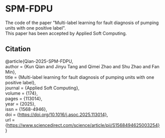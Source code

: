 # SPM-FDPU
The code of the paper "Multi-label learning for fault diagnosis of pumping units with one positive label".  
This paper has been accepted by Applied Soft Computing.
## Citation
@article{Qian-2025-SPM-FDPU,  
author = {Kun Qian and Jinyu Tang and Qimei Zhao and Shu Zhao and Fan Min},  
title = {Multi-label learning for fault diagnosis of pumping units with one positive label},  
journal = {Applied Soft Computing},  
volume = {174},  
pages = {113014},  
year = {2025},  
issn = {1568-4946},  
doi = {https://doi.org/10.1016/j.asoc.2025.113014},  
url = {https://www.sciencedirect.com/science/article/pii/S1568494625003254}  
}
